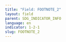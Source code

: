 ```yaml
---
title: "Field: FOOTNOTE_2"
layout: field
parent: SDG_INDICATOR_INFO
language: en
indicator: 1-2-1
slug: FOOTNOTE_2
---
```

[^2]:   http://data.worldbank.org/products/wdi.
